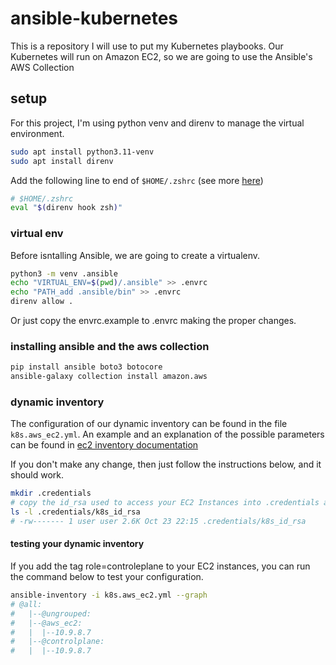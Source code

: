 # ansible-kubernetes
This is a repository I will use to put my Kubernetes playbooks.
Our Kubernetes will run on Amazon EC2, so we are going to use the Ansible's AWS Collection

## setup
For this project, I'm using python venv and direnv to manage the virtual environment.

```bash
sudo apt install python3.11-venv
sudo apt install direnv
```

Add the following line to end of `$HOME/.zshrc` (see more [here](https://direnv.net/docs/hook.html))

```bash
# $HOME/.zshrc
eval "$(direnv hook zsh)"
```

### virtual env
Before isntalling Ansible, we are going to create a virtualenv.

```bash
python3 -m venv .ansible
echo "VIRTUAL_ENV=$(pwd)/.ansible" >> .envrc
echo "PATH_add .ansible/bin" >> .envrc
direnv allow .
```

Or just copy the envrc.example to .envrc making the proper changes.

### installing ansible and the aws collection

```bash
pip install ansible boto3 botocore
ansible-galaxy collection install amazon.aws
```

### dynamic inventory
The configuration of our dynamic inventory can be found in the file `k8s.aws_ec2.yml`.
An example and an explanation of the possible parameters can be found in [ec2 inventory documentation](https://docs.ansible.com/ansible/latest/collections/amazon/aws/aws_ec2_inventory.html)

If you don't make any change, then just follow the instructions below, and it should work.

```bash
mkdir .credentials
# copy the id_rsa used to access your EC2 Instances into .credentials and rename to k8s_id_rsa
ls -l .credentials/k8s_id_rsa
# -rw------- 1 user user 2.6K Oct 23 22:15 .credentials/k8s_id_rsa
```

#### testing your dynamic inventory

If you add the tag role=controleplane to your EC2 instances, you can run the command below to test
your configuration.

```bash
ansible-inventory -i k8s.aws_ec2.yml --graph
# @all:
#   |--@ungrouped:
#   |--@aws_ec2:
#   |  |--10.9.8.7
#   |--@controlplane:
#   |  |--10.9.8.7
```
